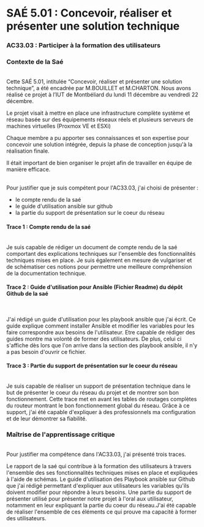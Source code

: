 # SAÉ 5.01 : Concevoir, réaliser et présenter une solution technique
### AC33.03 : Participer à la formation des utilisateurs
### Contexte de la Saé
<br/>
Cette SAÉ 5.01, intitulée “Concevoir, réaliser et présenter une solution technique”, a été encadrée par M.BOUILLET et M.CHARTON. Nous avons réalisé ce projet à l’IUT de Montbéliard du lundi 11 décembre au vendredi 22 décembre.

Le projet visait à mettre en place une infrastructure complète système et réseau basée sur des équipements réseaux réels et plusieurs serveurs de machines virtuelles (Proxmox VE et ESXi)

Chaque membre a pu apporter ses connaissances et son expertise pour concevoir une solution intégrée, depuis la phase de conception jusqu'à la réalisation finale.

Il était important de bien organiser le projet afin de travailler en équipe de manière efficace.


<br/>Pour justifier que je suis compétent pour l'AC33.03, j'ai choisi de présenter :
- le compte rendu de la saé 
- le guide d'utilisation ansible sur github
- la partie du support de présentation sur le coeur du réseau 

#### Trace 1 : Compte rendu de la saé 
<br/>
Je suis capable de rédiger un document de compte rendu de la saé comportant des explications techniques sur l'ensemble des fonctionnalités techniques mises en place.
Je suis également en mesure de vulgariser et de schématiser ces notions pour permettre une meilleure compréhension de la documentation technique.
<br/>

#### Trace 2 : Guide d'utilisation pour Ansible (Fichier Readme) du dépôt Github de la saé 
<br/>
 
J'ai rédigé un guide d'utilisation pour les playbook ansible que j'ai écrit. Ce guide explique comment installer Ansible et modifier les variables pour les faire correspondre aux besoins de l'utilisateur.
Etre capable de rédiger des guides montre ma volonté de former des utilisateurs. De plus, celui ci s'affiche dès lors que l'on arrive dans la section des playbook ansible, il n'y a pas besoin d'ouvrir ce fichier.
<br/>
#### Trace 3 : Partie du support de présentation sur le coeur du réseau 
<br/>
Je suis capable de réaliser un support de présentation technique dans le but de présenter le coeur du réseau du projet et de montrer son bon fonctionnement.
Cette trace met en avant les tables de routages complètes du routeur montrant le bon fonctionnement global du réseau.
Grâce à ce support, j'ai été capable d'expliquer à des professionnels ma configuration et de leur démontrer sa fiabilité.
<br/>

### Maîtrise de l'apprentissage critique
<br/>
Pour justifier ma compétence dans l'AC33.03, j'ai présenté trois traces. 

Le rapport de la saé qui contribue à la formation des utilisateurs à travers l'ensemble des ses fonctionnalités techniques mises en place et expliquées à l'aide de schémas.
Le guide d'utilisation des Playbook ansible sur Github que j'ai rédigé permettant d'expliquer aux utilisateurs les variables qu'ils doivent modifier pour répondre à leurs besoins.
Une partie du support de présenter utilisé pour présenter notre projet à l'oral aux utilisateur, notamment en leur expliquant la partie du coeur du réseau.J'ai été capable de réaliser l'ensemble de ces éléments ce qui prouve ma capacité à former des utilisateurs.
<br/>

